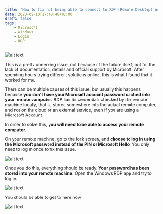 ```yaml
---
title: "How to fix not being able to connect to RDP (Remote Desktop) using a Microsoft Account."
date: 2023-09-10T17:40:48+02:00
draft: false
tags:
    - Microsoft
    - Windows
    - Login
    - RDP
---
```


![alt text](/images/posts/en/windows-rdp-problem.en/login-error.jpg)

This is a pretty unnerving issue, not because of the failure itself, but for the lack of documentation, details and official support by Microsoft. After spending hours trying different solutions online, this is what I found that it worked for me.

There can be multiple causes of this issue, but usually this happens because **you don't have your Microsoft account password cached into your remote computer**. RDP has its credentials checked by the remote machine locally, that is, stored somewhere into the actual remote computer, and not on the cloud or an external service, even if you are using a Microsoft Account.

In order to solve this, **you will need to be able to access your remote computer**.

On your remote machine, go to the lock screen, and **choose to log in using the Microsoft password instead of the PIN or Microsoft Hello**. You only need to log in once to fix this issue.

![alt text](/images/posts/en/windows-rdp-problem.en/locking-screen.jpg)

Once you do this, everything should be ready. **Your password has been stored into your remote machine**. Open the Windows RDP app and try to log in.

![alt text](/images/posts/en/windows-rdp-problem.en/write-credentials.jpg)

You should be able to get to here now.

![alt text](/images/posts/en/windows-rdp-problem.en/cert-warning.jpg)
